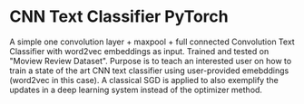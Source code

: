 # CNN Text Classifier PyTorch
A simple one convolution layer + maxpool + full connected  Convolution Text Classifier with word2vec embeddings as input. 
Trained and tested on "Moview Review Dataset". 
Purpose is to teach an interested user on how to train a state of the art CNN text classifier using user-provided emebddings (word2vec in this case). 
A classical SGD is applied to also exemplify the updates in a deep learning system instead of the optimizer method. 
